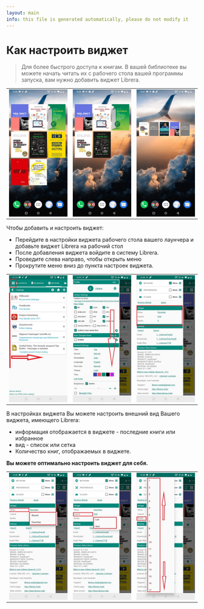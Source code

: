```yaml
---
layout: main
info: this file is generated automatically, please do not modify it
---
```


# Как настроить виджет

> Для более быстрого доступа к книгам. В вашей библиотеке вы можете начать читать их с рабочего стола вашей программы запуска,
вам нужно добавить виджет Librera.

||||
|-|-|-|
|![](6.jpg)|![](9.jpg)|![](10.jpg)|

Чтобы добавить и настроить виджет:

* Перейдите в настройки виджета рабочего стола вашего лаунчера и добавьте виджет Librera на рабочий стол
* После добавления виджета войдите в систему Librera.
* Проведите слева направо, чтобы открыть меню
* Прокрутите меню вниз до пункта настроек виджета.

||||
|-|-|-|
|![](20.jpg)|![](21.jpg)|![](22.jpg)|

В настройках виджета Вы можете настроить внешний вид Вашего виджета, имеющего Librera:

* информация отображается в виджете - последние книги или избранное
* вид - список или сетка
* Количество книг, отображаемых в виджете.

**Вы можете оптимально настроить виджет для себя.**

||||
|-|-|-|
|![](2.jpg)|![](3.jpg)|![](4.jpg)|

